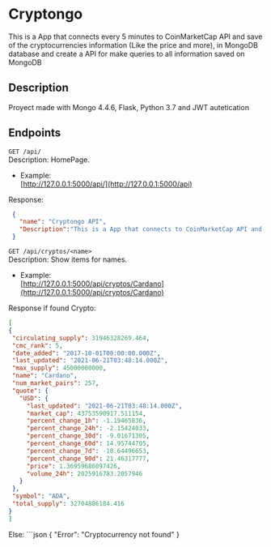 # Cryptongo

This is a App that connects every 5 minutes to CoinMarketCap API and save of the cryptocurrencies information (Like the price and more), in MongoDB database and create a API for make queries to all information saved on MongoDB




## Description
Proyect made with Mongo 4.4.6, Flask, Python 3.7 and JWT autetication 


## Endpoints

`GET /api/`
<br>Description: HomePage.
- Example:
  <br>[http://127.0.0.1:5000/api/](http://127.0.0.1:5000/api)

 Response:
   ```json
    {
      "name": "Cryptongo API",
      "Description":"This is a App that connects to CoinMarketCap API and save of the cryptocurrencies information in MongoDB database"
    }
  ```
  
  
`GET /api/cryptos/<name>`
<br>Description: Show items for names.
- Example:
  <br>[http://127.0.0.1:5000/api/cryptos/Cardano](http://127.0.0.1:5000/api/cryptos/Cardano)

 Response if found Crypto:
   ```json
[
  {
    "circulating_supply": 31946328269.464,
    "cmc_rank": 5,
    "date_added": "2017-10-01T00:00:00.000Z",
    "last_updated": "2021-06-21T03:48:14.000Z",
    "max_supply": 45000000000,
    "name": "Cardano",
    "num_market_pairs": 257,
    "quote": {
      "USD": {
        "last_updated": "2021-06-21T03:48:14.000Z",
        "market_cap": 43753590917.511154,
        "percent_change_1h": -1.19465836,
        "percent_change_24h": -2.15424033,
        "percent_change_30d": -9.01671305,
        "percent_change_60d": 14.95744705,
        "percent_change_7d": -10.64496653,
        "percent_change_90d": 21.46317777,
        "price": 1.36959686097426,
        "volume_24h": 2025916783.2057946
      }
    },
    "symbol": "ADA",
    "total_supply": 32704886184.416
  }
]
  ```
 Else:
    ```json
    {
      "Error": "Cryptocurrency not found"
    }
  ```

  
